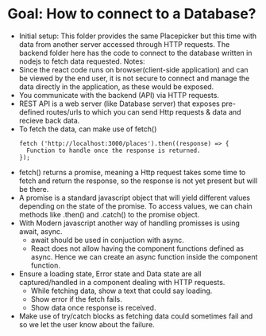 # Goal: How to connect to a Database?
  * Initial setup: This folder provides the same Placepicker but this time with data from
    another server accessed through HTTP requests. The backend folder here has the
    code to connect to the database written in nodejs to fetch data requested.
  Notes:
  * Since the react code runs on browser(client-side application) and can be
    viewed by the end user, it is not secure to connect and manage the data
    directly in the application, as these would be exposed.
  * You communicate with the backend (API) via HTTP requests.
  * REST API is a web server (like Database server) that exposes pre-defined
    routes/urls to which you can send Http requests & data and recieve back data.
  * To fetch the data, can make use of fetch()
    ```
    fetch ('http://localhost:3000/places').then((response) => {
      Function to handle once the response is returned.
    });
    ```
  * fetch() returns a promise, meaning a Http request takes some time to fetch
    and return the response, so the response is not yet present but will be there.
  * A promise is a standard javascript object that will yield
    different values depending on the state of the promise. To access values,
    we can chain methods like .then() and .catch() to the promise object.
  * With Modern javascript another way of handling promisses is using await, async.
    * await should be used in conjuction with async.
    * React does not allow having the component functions defined as async. Hence
      we can create an async function inside the component function.
  * Ensure a loading state, Error state and Data state are all captured/handled
    in a component dealing with HTTP requests.
      * While fetching data, show a text that could say loading.
      * Show error if the fetch fails.
      * Show data once response is received.
  * Make use of try/catch blocks as fetching data could sometimes fail and so we
    let the user know about the failure.

